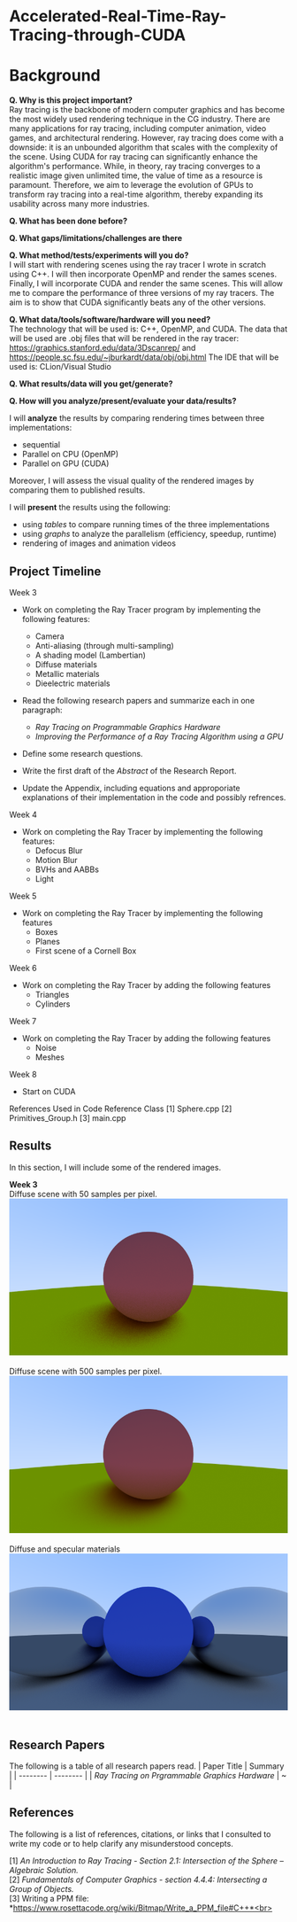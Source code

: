 # Accelerated-Real-Time-Ray-Tracing-through-CUDA

# Background

**Q. Why is this project important?**\
Ray tracing is the backbone of modern computer graphics and has become the most widely used rendering technique in the CG industry. There are many applications for ray tracing, including computer animation, video games, and architectural rendering. However, ray tracing does come with a downside: it is an unbounded algorithm that scales with the complexity of the scene. Using CUDA for ray tracing can significantly enhance the algorithm's performance. While, in theory, ray tracing converges to a realistic image given unlimited time, the value of time as a resource is paramount. Therefore, we aim to leverage the evolution of GPUs to transform ray tracing into a real-time algorithm, thereby expanding its usability across many more industries.

**Q. What has been done before?**


**Q. What gaps/limitations/challenges are there**


**Q. What method/tests/experiments will you do?**  
I will start with rendering scenes using the ray tracer I wrote in scratch using C++. I will then incorporate OpenMP and render the sames scenes. Finally, I will incorporate CUDA and render the same scenes. This will allow me to compare the performance of three versions of my ray tracers. The aim is to show that CUDA significantly beats any of the other versions. 

**Q. What data/tools/software/hardware will you need?**  
The technology that will be used is: C++, OpenMP, and CUDA.
The data that will be used are .obj files that will be rendered in the ray tracer: https://graphics.stanford.edu/data/3Dscanrep/ and https://people.sc.fsu.edu/~jburkardt/data/obj/obj.html
The IDE that will be used is: CLion/Visual Studio

**Q. What results/data will you get/generate?**


**Q. How will you analyze/present/evaluate your data/results?**

I will **analyze** the results by comparing rendering times between three implementations:
  - sequential
  - Parallel on CPU (OpenMP)
  - Parallel on GPU (CUDA)
 
 Moreover, I will assess the visual quality of the rendered images by comparing them to published results.

 I will **present** the results using the following:
   - using *tables* to compare running times of the three implementations
   - using *graphs* to analyze the parallelism (efficiency, speedup, runtime)
   - rendering of images and animation videos
    

## Project Timeline
Week 3 
  - Work on completing the Ray Tracer program by implementing the following features:
    * Camera
    * Anti-aliasing (through multi-sampling)
    * A shading model (Lambertian)
    * Diffuse materials
    * Metallic materials
    * Dieelectric materials

   - Read the following research papers and summarize each in one paragraph:
      * *Ray Tracing on Programmable Graphics Hardware*
      * *Improving the Performance of a Ray Tracing Algorithm using a GPU*

   - Define some research questions.
   - Write the first draft of the *Abstract* of the Research Report.
   - Update the Appendix, including equations and approporiate explanations of their implementation in the code and possibly refrences. 

Week 4
  - Work on completing the Ray Tracer by implementing the following features:
    * Defocus Blur
    * Motion Blur
    * BVHs and AABBs
    * Light

Week 5
 - Work on completing the Ray Tracer by implementing the following features
   * Boxes
   * Planes
   * First scene of a Cornell Box

Week 6
  - Work on completing the Ray Tracer by adding the following features
    * Triangles
    * Cylinders

Week 7 
  - Work on completing the Ray Tracer by adding the following features
    * Noise
    * Meshes

Week 8 
  - Start on CUDA

References Used in Code
Reference       Class
[1]            Sphere.cpp
[2]            Primitives_Group.h
[3]            main.cpp

## Results
In this section, I will include some of the rendered images.

**Week 3**</br>
Diffuse scene with 50 samples per pixel.</br>
![Multisampling](Images/Test-Diffuse-50-Samples-per-Pixel.png?raw=true)</br></br>
Diffuse scene with 500 samples per pixel.</br>
![Multisampling](Images/Test-Diffuse-500-Samples-per-Pixel.png?raw=true)</br></br>
Diffuse and specular materials
![Diffuse and Specular](Images/Test-Specular-200-Samples-per-Pixel.png?raw=true)</br></br>

## Research Papers
The following is a table of all research papers read.
| Paper Title | Summary | 
| -------- | -------- | 
| *Ray Tracing on Prgrammable Graphics Hardware* | ~ |



## References

The following is a list of references, citations, or links that I consulted to write my code or to help clarify any misunderstood concepts.

 [1] *An Introduction to Ray Tracing - Section 2.1: Intersection of the Sphere – Algebraic Solution.*<br>
 [2] *Fundamentals of Computer Graphics - section 4.4.4: Intersecting a Group of Objects.*<br>
 [3] Writing a PPM file: *https://www.rosettacode.org/wiki/Bitmap/Write_a_PPM_file#C++*<br>




